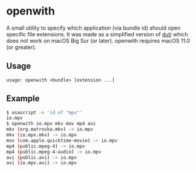 # openwith

A small utility to specify which application (via bundle id) should open specific file
extensions. It was made as a simplified version of
[duti](https://github.com/moretension/duti) which does not work on macOS Big
Sur (or later). openwith requires macOS 11.0 (or greater).

## Usage

```
usage: openwith <bundle> [extension ...]
```

## Example

```sh
$ osascript -e 'id of "mpv"'
io.mpv
$ openwith io.mpv mkv mov mp4 avi
mkv (org.matroska.mkv) -> io.mpv
mkv (io.mpv.mkv) -> io.mpv
mov (com.apple.quicktime-movie) -> io.mpv
mp4 (public.mpeg-4) -> io.mpv
mp4 (public.mpeg-4-audio) -> io.mpv
avi (public.avi) -> io.mpv
avi (io.mpv.avi) -> io.mpv
```
